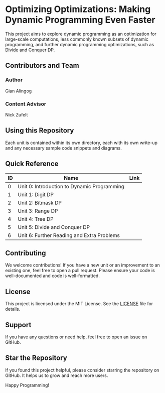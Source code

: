# Optimizing Optimizations: Making Dynamic Programming Even Faster
This project aims to explore dynamic programming as an optimization for large-scale computations, less commonly known subsets of dynamic programming, and further dynamic programming optimizations, such as Divide and Conquer DP.

## Contributors and Team
### Author
Gian Alingog

### Content Advisor
Nick Zufelt

## Using this Repository
Each unit is contained within its own directory, each with its own write-up and any necessary sample code snippets and diagrams.

## Quick Reference
| ID | Name                                        | Link |
|----|---------------------------------------------|------|
| 0  | Unit 0: Introduction to Dynamic Programming |      |
| 1  | Unit 1: Digit DP                            |      |
| 2  | Unit 2: Bitmask DP                          |      |
| 3  | Unit 3: Range DP                            |      |
| 4  | Unit 4: Tree DP                             |      |
| 5  | Unit 5: Divide and Conquer DP               |      |
| 6  | Unit 6: Further Reading and Extra Problems  |      |

## Contributing
We welcome contributions! If you have a new unit or an improvement to an existing one, feel free to open a pull request. Please ensure your code is well-documented and code is well-formatted.

## License
This project is licensed under the MIT License. See the [LICENSE](LICENSE) file for details.

## Support
If you have any questions or need help, feel free to open an issue on GitHub.

## Star the Repository
If you found this project helpful, please consider starring the repository on GitHub. It helps us to grow and reach more users.

Happy Programming!
